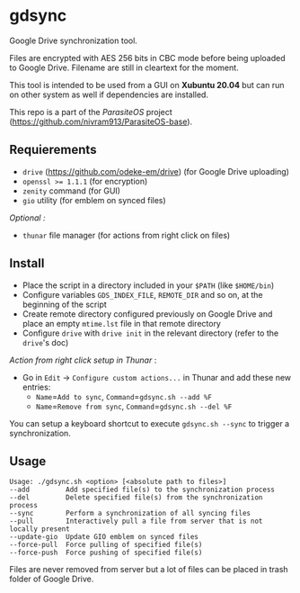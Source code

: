 # gdsync
Google Drive synchronization tool.

Files are encrypted with AES 256 bits in CBC mode before being uploaded to Google Drive. Filename are still in cleartext for the moment.

This tool is intended to be used from a GUI on **Xubuntu 20.04** but can run on other system as well if dependencies are installed.

This repo is a part of the *ParasiteOS* project (https://github.com/nivram913/ParasiteOS-base).

## Requierements
- `drive` (https://github.com/odeke-em/drive) (for Google Drive uploading)
- `openssl >= 1.1.1` (for encryption)
- `zenity` command (for GUI)
- `gio` utility (for emblem on synced files)

*Optional :*

- `thunar` file manager (for actions from right click on files)

## Install

- Place the script in a directory included in your `$PATH` (like `$HOME/bin`)
- Configure variables `GDS_INDEX_FILE`, `REMOTE_DIR` and so on, at the beginning of the script
- Create remote directory configured previously on Google Drive and place an empty `mtime.lst` file in that remote directory
- Configure `drive` with `drive init` in the relevant directory (refer to the `drive`'s doc)


*Action from right click setup in Thunar* :

- Go in `Edit` -> `Configure custom actions...` in Thunar and add these new entries:
  - `Name`=`Add to sync`, `Command`=`gdsync.sh --add %F`
  - `Name`=`Remove from sync`, `Command`=`gdsync.sh --del %F`

You can setup a keyboard shortcut to execute `gdsync.sh --sync` to trigger a synchronization.

## Usage

```
Usage: ./gdsync.sh <option> [<absolute path to files>]
--add         Add specified file(s) to the synchronization process
--del         Delete specified file(s) from the synchronization process
--sync        Perform a synchronization of all syncing files
--pull        Interactively pull a file from server that is not locally present
--update-gio  Update GIO emblem on synced files
--force-pull  Force pulling of specified file(s)
--force-push  Force pushing of specified file(s)
```

Files are never removed from server but a lot of files can be placed in trash folder of Google Drive.

